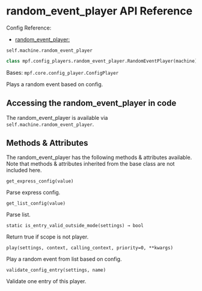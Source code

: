 # random_event_player API Reference

Config Reference:

* [random_event_player:](../../../config/random_event_player.md)

`self.machine.random_event_player`

``` python
class mpf.config_players.random_event_player.RandomEventPlayer(machine)
```

Bases: `mpf.core.config_player.ConfigPlayer`

Plays a random event based on config.

## Accessing the random_event_player in code

The random_event_player is available via `self.machine.random_event_player`.

## Methods & Attributes

The random_event_player has the following methods & attributes available. Note that methods & attributes inherited from the base class are not included here.

`get_express_config(value)`

Parse express config.

`get_list_config(value)`

Parse list.

`static is_entry_valid_outside_mode(settings) → bool`

Return true if scope is not player.

`play(settings, context, calling_context, priority=0, **kwargs)`

Play a random event from list based on config.

`validate_config_entry(settings, name)`

Validate one entry of this player.

